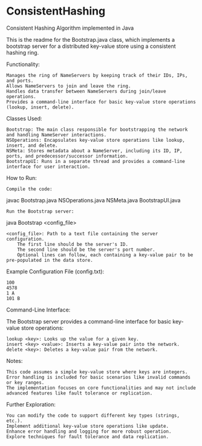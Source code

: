 # ConsistentHashing
Consistent Hashing Algorithm implemented in Java

This is the readme for the Bootstrap.java class, which implements a bootstrap server for a distributed key-value store using a consistent hashing ring.

Functionality:

    Manages the ring of NameServers by keeping track of their IDs, IPs, and ports.
    Allows NameServers to join and leave the ring.
    Handles data transfer between NameServers during join/leave operations.
    Provides a command-line interface for basic key-value store operations (lookup, insert, delete).

Classes Used:

    Bootstrap: The main class responsible for bootstrapping the network and handling NameServer interactions.
    NSOperations: Encapsulates key-value store operations like lookup, insert, and delete.
    NSMeta: Stores metadata about a NameServer, including its ID, IP, ports, and predecessor/successor information.
    BootstrapUI: Runs in a separate thread and provides a command-line interface for user interaction.

How to Run:

    Compile the code:

javac Bootstrap.java NSOperations.java NSMeta.java BootstrapUI.java

    Run the Bootstrap server:

java Bootstrap <config_file>

    <config_file>: Path to a text file containing the server configuration.
        The first line should be the server's ID.
        The second line should be the server's port number.
        Optional lines can follow, each containing a key-value pair to be pre-populated in the data store.

Example Configuration File (config.txt):
```
100
4578
1 A
101 B
```
Command-Line Interface:

The Bootstrap server provides a command-line interface for basic key-value store operations:

    lookup <key>: Looks up the value for a given key.
    insert <key> <value>: Inserts a key-value pair into the network.
    delete <key>: Deletes a key-value pair from the network.

Notes:

    This code assumes a simple key-value store where keys are integers.
    Error handling is included for basic scenarios like invalid commands or key ranges.
    The implementation focuses on core functionalities and may not include advanced features like fault tolerance or replication.

Further Exploration:

    You can modify the code to support different key types (strings, etc.).
    Implement additional key-value store operations like update.
    Enhance error handling and logging for more robust operation.
    Explore techniques for fault tolerance and data replication.

